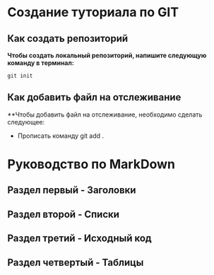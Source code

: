 # Создание туториала по GIT

## Как создать репозиторий


**Чтобы создать локальный репозиторий, напишите следующую команду в терминал:**
```fix
git init
```

## Как добавить файл на отслеживание

**Чтобы добавить файл на отслеживание, необходимо сделать следующее:

- Прописать команду git add .


#  Руководство по MarkDown

## Раздел первый - Заголовки




## Раздел второй - Списки






## Раздел третий - Исходный код







## Раздел четвертый - Таблицы

